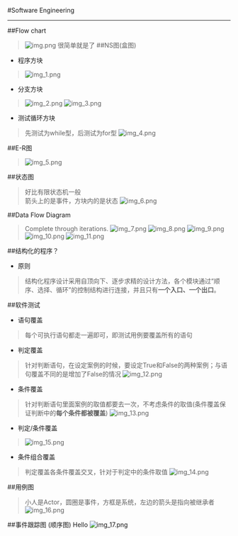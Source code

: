 #Software Engineering
***
##Flow chart
> ![img.png](img.png)
很简单就是了
##NS图(盒图)
- 程序方块
>![img_1.png](img_1.png)
- 分支方块 
> ![img_2.png](img_2.png)
> ![img_3.png](img_3.png)
- 测试循环方块
> 先测试为while型，后测试为for型
> ![img_4.png](img_4.png)

##E-R图
> ![img_5.png](img_5.png)

##状态图
> 好比有限状态机一般  
> 箭头上的是事件，方块内的是状态
> ![img_6.png](img_6.png)

##Data Flow Diagram
> Complete through iterations.
> ![img_7.png](img_7.png)
> ![img_8.png](img_8.png)
> ![img_9.png](img_9.png)
> ![img_10.png](img_10.png)
> ![img_11.png](img_11.png)

##结构化的程序？
- 原则
> 结构化程序设计采用自顶向下、逐步求精的设计方法，各个模块通过“顺序、选择、循环”的控制结构进行连接，并且只有**一个入口、一个出口**。

##软件测试
- 语句覆盖
> 每个可执行语句都走一遍即可，即测试用例要覆盖所有的语句
- 判定覆盖
> 针对判断语句，在设定案例的时候，要设定True和False的两种案例；与语句覆盖不同的是增加了False的情况
> ![img_12.png](img_12.png)
- 条件覆盖
> 针对判断语句里面案例的取值都要去一次，不考虑条件的取值(条件覆盖保证判断中的**每个条件都被覆盖**)
> ![img_13.png](img_13.png)
- 判定/条件覆盖
> ![img_15.png](img_15.png)
- 条件组合覆盖
> 判定覆盖各条件覆盖交叉，针对于判定中的条件取值
> ![img_14.png](img_14.png)

##用例图
> 小人是Actor，圆圈是事件，方框是系统，左边的箭头是指向被继承者
> ![img_16.png](img_16.png)

##事件跟踪图 (顺序图)
Hello
![img_17.png](img_17.png)



